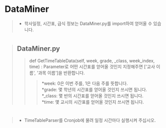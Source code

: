 # DataMiner
>* 학사일정, 시간표, 급식 정보는 DataMiner.py를 import하여 얻어올 수 있습니다.
#
>## DataMiner.py
>>def GetTimeTableData(self, week, grade, _class, week_index, time)
>>: Parameter로 어떤 시간표를 얻어올 것인지 지정해주면 ['교사 이름', '과목 이름']을 반환합니다.  
>>>*week: 0은 이번 주를, 1은 다음 주를 뜻합니다.  
>>>*grade: 몇 학년의 시간표를 얻어올 것인지 쓰시면 됩니다.  
>>>*_class: 몇 반의 시간표를 얻어올 것인지 쓰시면 됩니다.  
>>>*time: 몇 교시의 시간표를 얻어올 것인지 쓰시면 됩니다.  
#
>* TimeTableParser를 Cronjob에 물려 일정 시간마다 실행시켜 주십시오.